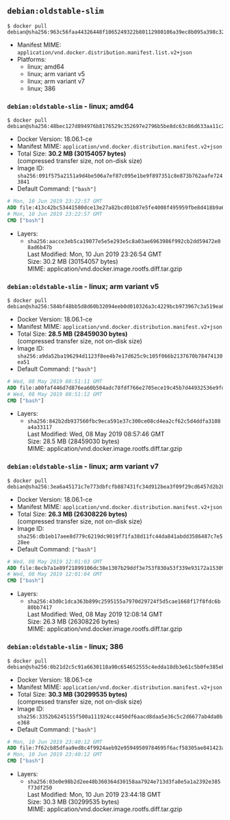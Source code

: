 ## `debian:oldstable-slim`

```console
$ docker pull debian@sha256:963c56faa44326448f1065249322b80112980106a39ec8b095a398c320749b06
```

-	Manifest MIME: `application/vnd.docker.distribution.manifest.list.v2+json`
-	Platforms:
	-	linux; amd64
	-	linux; arm variant v5
	-	linux; arm variant v7
	-	linux; 386

### `debian:oldstable-slim` - linux; amd64

```console
$ docker pull debian@sha256:48bec127d894976b8176529c352697e2796b5be8dc63c86d633aa11c2a42ed8d
```

-	Docker Version: 18.06.1-ce
-	Manifest MIME: `application/vnd.docker.distribution.manifest.v2+json`
-	Total Size: **30.2 MB (30154057 bytes)**  
	(compressed transfer size, not on-disk size)
-	Image ID: `sha256:091f575a2151a9d4be506a7ef87c095e1be9f897351c8e873b762aafe7243841`
-	Default Command: `["bash"]`

```dockerfile
# Mon, 10 Jun 2019 23:22:57 GMT
ADD file:413c42bc53441580dce13e27a82bcd01b87e5fe4008f495959fbe8d418b9a68a in / 
# Mon, 10 Jun 2019 23:22:57 GMT
CMD ["bash"]
```

-	Layers:
	-	`sha256:aacce3eb5ca19077e5e5e293e5c8a03ae6963986f992cb2dd59472e08ad6b47b`  
		Last Modified: Mon, 10 Jun 2019 23:26:54 GMT  
		Size: 30.2 MB (30154057 bytes)  
		MIME: application/vnd.docker.image.rootfs.diff.tar.gzip

### `debian:oldstable-slim` - linux; arm variant v5

```console
$ docker pull debian@sha256:584bf48bb5d8d60b32094eeb0d010326a3c4229bcb973967c3a519ea0d2fd4b3
```

-	Docker Version: 18.06.1-ce
-	Manifest MIME: `application/vnd.docker.distribution.manifest.v2+json`
-	Total Size: **28.5 MB (28459030 bytes)**  
	(compressed transfer size, not on-disk size)
-	Image ID: `sha256:a9da52ba196294d1123f8ee4b7e17d625c9c105f066b2137670b78474130ea51`
-	Default Command: `["bash"]`

```dockerfile
# Wed, 08 May 2019 08:51:11 GMT
ADD file:a00faf446d7d876ea60b504adc78fdf766e2705ece19c45b7d44932536e9fdd7 in / 
# Wed, 08 May 2019 08:51:12 GMT
CMD ["bash"]
```

-	Layers:
	-	`sha256:842b2db937560fbc9eca591e37c300ce08cd4ea2cf62c5d4ddfa3108a4a33117`  
		Last Modified: Wed, 08 May 2019 08:57:46 GMT  
		Size: 28.5 MB (28459030 bytes)  
		MIME: application/vnd.docker.image.rootfs.diff.tar.gzip

### `debian:oldstable-slim` - linux; arm variant v7

```console
$ docker pull debian@sha256:3ea6a45171c7e773dbfcfb887431fc34d912bea3f09f29cd6457d2b2887d0bfa
```

-	Docker Version: 18.06.1-ce
-	Manifest MIME: `application/vnd.docker.distribution.manifest.v2+json`
-	Total Size: **26.3 MB (26308226 bytes)**  
	(compressed transfer size, not on-disk size)
-	Image ID: `sha256:db1eb17aee8d779c6219dc9019f71fa38d11fc44da841abdd3586487c7e528ee`
-	Default Command: `["bash"]`

```dockerfile
# Wed, 08 May 2019 12:01:03 GMT
ADD file:8ecb7a1e89f21899106dc38e1307b29ddf3e753f830a53f339e93172a15309d7 in / 
# Wed, 08 May 2019 12:01:04 GMT
CMD ["bash"]
```

-	Layers:
	-	`sha256:43d0c1dca363b899c2595155a7970d29724f5d5cae1668f17f8fdc6b80bb7417`  
		Last Modified: Wed, 08 May 2019 12:08:14 GMT  
		Size: 26.3 MB (26308226 bytes)  
		MIME: application/vnd.docker.image.rootfs.diff.tar.gzip

### `debian:oldstable-slim` - linux; 386

```console
$ docker pull debian@sha256:0b21d2c5c91a6630118a90c654652555c4edda18db3e61c5b0fe385ebb6a3dd4
```

-	Docker Version: 18.06.1-ce
-	Manifest MIME: `application/vnd.docker.distribution.manifest.v2+json`
-	Total Size: **30.3 MB (30299535 bytes)**  
	(compressed transfer size, not on-disk size)
-	Image ID: `sha256:3352b6245155f500a111924cc4450df6aacd8daa5e36c5c2d6677ab4da0be368`
-	Default Command: `["bash"]`

```dockerfile
# Mon, 10 Jun 2019 23:40:12 GMT
ADD file:7f62cb85dfaa9ed8c4f9924aeb92e95949509784695f6acf58305ae841423a43 in / 
# Mon, 10 Jun 2019 23:40:12 GMT
CMD ["bash"]
```

-	Layers:
	-	`sha256:03e0e98b2d2ee48b360364d30158aa7924e713d3fa8e5a1a2392e385f73df250`  
		Last Modified: Mon, 10 Jun 2019 23:44:18 GMT  
		Size: 30.3 MB (30299535 bytes)  
		MIME: application/vnd.docker.image.rootfs.diff.tar.gzip
